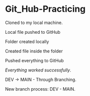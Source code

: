 # Git_Hub-Practicing

Cloned to my local machine.

Local file pushed to GitHub

Folder created locally

Created file inside the folder

Pushed everything to GitHub

_Everything worked successfully_.

DEV  -> MAIN - Through Branching.

New branch process: DEV - MAIN.
